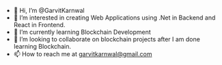 - 👋 Hi, I’m @GarvitKarnwal
- 👀 I’m interested in creating Web Applications using .Net in Backend and React in Frontend.
- 🌱 I’m currently learning Blockchain Development
- 💞️ I’m looking to collaborate on blockchain projects after I am done learning Blockchain.
- 📫 How to reach me at garvitkarnwal@gmail.com

<!---
GarvitKarnwal/GarvitKarnwal is a ✨ special ✨ repository because its `README.md` (this file) appears on your GitHub profile.
You can click the Preview link to take a look at your changes.
--->
